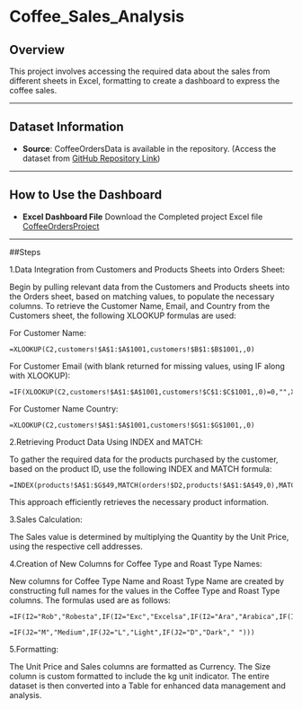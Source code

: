 # Coffee_Sales_Analysis

## Overview

This project involves accessing the required data about the sales from different sheets in Excel, formatting to create a dashboard to express the coffee sales.

---

## Dataset Information

- **Source**: CoffeeOrdersData is available in the repository.
  (Access the dataset from [GitHub Repository Link](https://github.com/Analyst-Aslam/Coffee_Sales_Analysis))

---

## How to Use the Dashboard

- **Excel Dashboard File**
  Download the Completed project Excel file [CoffeeOrdersProject](https://github.com/Analyst-Aslam/Coffee_Sales_Analysis/blob/main/CoffeeOrdersProject.xlsx)
  
---

##Steps 

1.Data Integration from Customers and Products Sheets into Orders Sheet:

Begin by pulling relevant data from the Customers and Products sheets into the Orders sheet, based on matching values, to populate the necessary columns.
To retrieve the Customer Name, Email, and Country from the Customers sheet, the following XLOOKUP formulas are used:

For Customer Name:
```excel
=XLOOKUP(C2,customers!$A$1:$A$1001,customers!$B$1:$B$1001,,0)
```

For Customer Email (with blank returned for missing values, using IF along with XLOOKUP):
```excel
=IF(XLOOKUP(C2,customers!$A$1:$A$1001,customers!$C$1:$C$1001,,0)=0,"",XLOOKUP(C2,customers!$A$1:$A$1001,customers!$C$1:$C$1001,,0))
```

For Customer Name Country:
```excel
=XLOOKUP(C2,customers!$A$1:$A$1001,customers!$G$1:$G$1001,,0)
```
2.Retrieving Product Data Using INDEX and MATCH:

To gather the required data for the products purchased by the customer, based on the product ID, use the following INDEX and MATCH formula:
```excel
=INDEX(products!$A$1:$G$49,MATCH(orders!$D2,products!$A$1:$A$49,0),MATCH(orders!I$1,products!$A$1:$G$1,0))
```
This approach efficiently retrieves the necessary product information.

3.Sales Calculation:

The Sales value is determined by multiplying the Quantity by the Unit Price, using the respective cell addresses.

4.Creation of New Columns for Coffee Type and Roast Type Names:

New columns for Coffee Type Name and Roast Type Name are created by constructing full names for the values in the Coffee Type and Roast Type columns. The formulas used are as follows:
```excel
=IF(I2="Rob","Robesta",IF(I2="Exc","Excelsa",IF(I2="Ara","Arabica",IF(I2="Lib","Liberica",""))))

=IF(J2="M","Medium",IF(J2="L","Light",IF(J2="D","Dark"," ")))
```
5.Formatting:

The Unit Price and Sales columns are formatted as Currency.
The Size column is custom formatted to include the kg unit indicator.
The entire dataset is then converted into a Table for enhanced data management and analysis.
